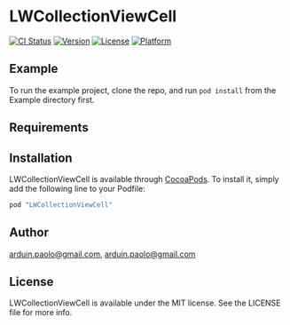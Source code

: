 # LWCollectionViewCell

[![CI Status](http://img.shields.io/travis/arduin.paolo@gmail.com/LWCollectionViewCell.svg?style=flat)](https://travis-ci.org/arduin.paolo@gmail.com/LWCollectionViewCell)
[![Version](https://img.shields.io/cocoapods/v/LWCollectionViewCell.svg?style=flat)](http://cocoapods.org/pods/LWCollectionViewCell)
[![License](https://img.shields.io/cocoapods/l/LWCollectionViewCell.svg?style=flat)](http://cocoapods.org/pods/LWCollectionViewCell)
[![Platform](https://img.shields.io/cocoapods/p/LWCollectionViewCell.svg?style=flat)](http://cocoapods.org/pods/LWCollectionViewCell)

## Example

To run the example project, clone the repo, and run `pod install` from the Example directory first.

## Requirements

## Installation

LWCollectionViewCell is available through [CocoaPods](http://cocoapods.org). To install
it, simply add the following line to your Podfile:

```ruby
pod "LWCollectionViewCell"
```

## Author

arduin.paolo@gmail.com, arduin.paolo@gmail.com

## License

LWCollectionViewCell is available under the MIT license. See the LICENSE file for more info.
